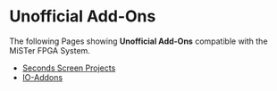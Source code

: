 # Unofficial Add-Ons  
  
The following Pages showing **Unofficial Add-Ons** compatible with the MiSTer FPGA System.  

* [Seconds Screen Projects](Second-Screen-Projects)  
* [IO-Addons](IO-Addons)